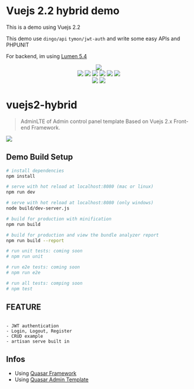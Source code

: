 # Vuejs 2.2 hybrid demo

This is a demo using Vuejs 2.2

This demo use `dingo/api`  `tymon/jwt-auth` and write some easy APIs and PHPUNIT

For backend, im using [Lumen 5.4](https://github.com/chrissetyawan/lumen54-jwt/)

<p align = "center">
<img src="https://github.com/devjin0617/vue2-admin-lte/blob/master/vue2-admin-lte-logo.png?raw=true">
<br>
<img src="https://img.shields.io/badge/AdminLTE-2.3.11-blue.svg"> <img src="https://img.shields.io/badge/jquery-3.1.1-lightgrey.svg"> <img src="https://img.shields.io/badge/bootstrap-3.3.7-blue.svg"> <img src="https://img.shields.io/badge/vue-2.2.1-brightgreen.svg"> <img src="https://img.shields.io/badge/vuex-2.2.1-brightgreen.svg"> <img src="https://img.shields.io/badge/vue--router-2.3.0-green.svg">



<br>
<img src="https://img.shields.io/badge/npm-0.3.0-blue.svg">
<a href="https://gitter.im/devjin0617/vue2-admin-lte?utm_source=badge&utm_medium=badge&utm_campaign=pr-badge&utm_content=badge" target="_blank">
  <img src="https://badges.gitter.im/devjin0617/vue2-admin-lte.svg">
</a>
</p>

# vuejs2-hybrid

> AdminLTE of Admin control panel template Based on Vuejs 2.x Front-end Framework.

![](https://github.com/devjin0617/vue2-admin-lte/blob/master/capture.png?raw=true)

## Demo Build Setup

``` bash
# install dependencies
npm install

# serve with hot reload at localhost:8080 (mac or linux)
npm run dev

# serve with hot reload at localhost:8080 (only windows)
node build/dev-server.js

# build for production with minification
npm run build

# build for production and view the bundle analyzer report
npm run build --report

# run unit tests: coming soon
# npm run unit

# run e2e tests: coming soon
# npm run e2e

# run all tests: comping soon
# npm test
```


## FEATURE

```

- JWT authentication
- Login, Logout, Register
- CRUD example
- artisan serve built in

```

## Infos
* Using [Quasar Framework](http://quasar-framework.org/)
* Using [Quasar Admin Template](https://github.com/odranoelBR/vue-quasar-admin-example/)
